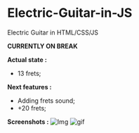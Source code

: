 # Electric-Guitar-in-JS
Electric Guitar in HTML/CSS/JS

**CURRENTLY ON BREAK**

**Actual state :**
- 13 frets;

**Next features :**
- Adding frets sound;
- +20 frets;

**Screenshots :**
![Img](https://user-images.githubusercontent.com/90459316/134419150-a7ecda83-8d45-45f0-95de-3479cc63d299.png)
![gif](https://user-images.githubusercontent.com/90459316/134420601-f83f4e5c-9c75-4218-8214-c4ba29a75515.gif)
